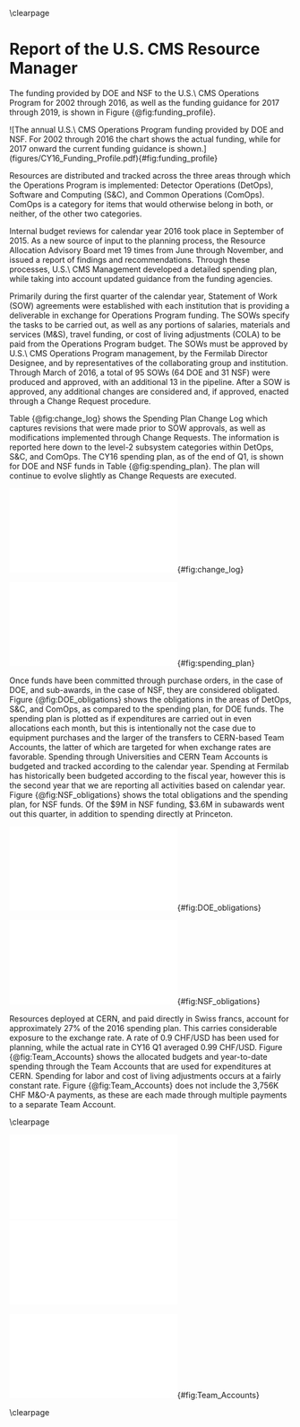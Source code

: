 \clearpage

# Report of the U.S. CMS Resource Manager

The funding provided by DOE and NSF to the U.S.\ CMS Operations Program for 2002 through 2016, as well as the funding guidance for 2017 through 2019, is shown in Figure {@fig:funding_profile}.

![The annual U.S.\ CMS Operations Program funding provided by DOE and NSF.  For 2002 through 2016 the chart shows the actual funding, while for 2017 onward the current funding guidance is shown.] (figures/CY16_Funding_Profile.pdf){#fig:funding_profile}

Resources are distributed and tracked across the three areas through which the Operations Program is implemented:  Detector Operations (DetOps), Software and Computing (S&C), and Common Operations (ComOps). ComOps is a category for items that would otherwise belong in both, or neither, of the other two categories.

Internal budget reviews for calendar year 2016 took place in September of 2015.  As a new source of input to the planning process, the Resource Allocation Advisory Board met 19 times from June through November, and issued a report of findings and recommendations.  Through these processes, U.S.\ CMS Management developed a detailed spending plan, while taking into account updated guidance from the funding agencies.

Primarily during the first quarter of the calendar year, Statement of Work (SOW) agreements were established with each institution that is providing a deliverable in exchange for Operations Program funding.  The SOWs specify the tasks to be carried out, as well as any portions of salaries, materials and services (M&S), travel funding, or cost of living adjustments (COLA) to be paid from the Operations Program budget.  The SOWs must be approved by U.S.\ CMS Operations Program management, by the Fermilab Director Designee, and by representatives of the collaborating group and institution. Through March of 2016, a total of 95 SOWs (64 DOE and 31 NSF) were produced and approved, with an additional 13 in the pipeline.  After a SOW is approved, any additional changes are considered and, if approved, enacted through a Change Request procedure.

Table {@fig:change_log} shows the Spending Plan Change Log which captures revisions that were made prior to SOW approvals, as well as modifications implemented through Change Requests.  The information is reported here down to the level-2 subsystem categories within DetOps, S&C, and ComOps.  The CY16 spending plan, as of the end of Q1, is shown for DOE and NSF funds in Table {@fig:spending_plan}.  The plan will continue to evolve slightly as Change Requests are executed.

![Spending Plan Change Log for CY16 Q1.](figures/CY16Q1_Change_Log.pdf){#fig:change_log}

![Spending plan at the end of CY16 Q1, for funds from DOE, NSF, and the total.](figures/CY16Q1_Spending_Plan.pdf){#fig:spending_plan}

Once funds have been committed through purchase orders, in the case of DOE, and sub-awards, in the case of NSF, they are considered obligated. Figure {@fig:DOE_obligations} shows the obligations in the areas of DetOps, S&C, and ComOps, as compared to the spending plan, for DOE funds.  The spending plan is plotted as if expenditures are carried out in even allocations each month, but this is intentionally not the case due to equipment purchases and the larger of the transfers to CERN-based Team Accounts, the latter of which are targeted for when exchange rates are favorable.  Spending through Universities and CERN Team Accounts is budgeted and tracked according to the calendar year.  Spending at Fermilab has historically been budgeted according to the fiscal year, however this is the second year that we are reporting all activities based on calendar year.  Figure {@fig:NSF_obligations} shows the total obligations and the spending plan, for NSF funds.  Of the $9M in NSF funding, $3.6M in subawards went out this quarter, in addition to spending directly at Princeton.

![Obligations and spending plan for DOE funds.  The spending plan is indicated with the assumption of equal monthly increments just as a rough guide.](figures/CY16Q1_DOE_Obligations.pdf){#fig:DOE_obligations}

![Obligations and spending plan for NSF funds.  The spending plan is indicated with the assumption of equal monthly increments as a rough guide.](figures/CY16Q1_NSF_Obligations.pdf){#fig:NSF_obligations}

Resources deployed at CERN, and paid directly in Swiss francs, account for approximately 27% of the 2016 spending plan.  This carries considerable exposure to the exchange rate. A rate of 0.9 CHF/USD has been used for planning, while the actual rate in CY16 Q1 averaged 0.99 CHF/USD.  Figure {@fig:Team_Accounts} shows the allocated budgets and year-to-date spending through the Team Accounts that are used for expenditures at CERN. Spending for labor and cost of living adjustments occurs at a fairly constant rate. Figure {@fig:Team_Accounts} does not include the 3,756K CHF M&O-A payments, as these are each made through multiple payments to a separate Team Account. 
<!---
 Source for exchange rate average:
 http://www.oanda.com/currency/historical-rates/
 Go to historica, Enter USD and CHF, select dates, and look at *Table* to get the average
-->

\clearpage

![](figures/CY16Q1_TA_DetOps.pdf)
![](figures/CY16Q1_TA_ComOps.pdf)

![Budget plan and year-to-date spending, in Swiss francs, through DetOps (top), ComOps (middle), and S&C (bottom) Team Accounts.](figures/CY16Q1_TA_SC.pdf){#fig:Team_Accounts}

\clearpage
